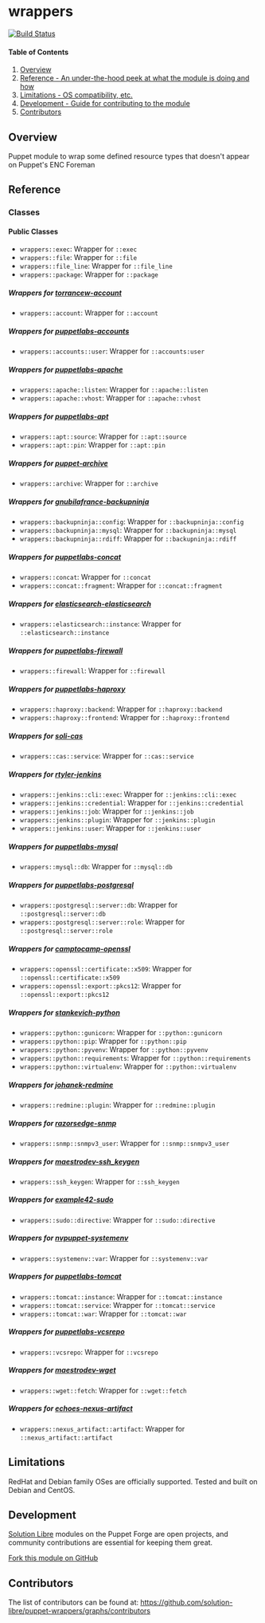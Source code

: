 # wrappers

[![Build Status](https://travis-ci.org/solution-libre/puppet-wrappers.svg?branch=master)](https://travis-ci.org/solution-libre/puppet-wrappers)

#### Table of Contents

1. [Overview](#overview)
2. [Reference - An under-the-hood peek at what the module is doing and how](#reference)
3. [Limitations - OS compatibility, etc.](#limitations)
4. [Development - Guide for contributing to the module](#development)
5. [Contributors](#contributors)

## Overview

Puppet module to wrap some defined resource types that doesn't appear on Puppet's ENC Foreman

## Reference

### Classes

#### Public Classes

* `wrappers::exec`:      Wrapper for `::exec`
* `wrappers::file`:      Wrapper for `::file`
* `wrappers::file_line`: Wrapper for `::file_line`
* `wrappers::package`:   Wrapper for `::package`

##### Wrappers for [torrancew-account](https://forge.puppetlabs.com/torrancew/account)

* `wrappers::account`: Wrapper for `::account`

##### Wrappers for [puppetlabs-accounts](https://forge.puppetlabs.com/puppetlabs/accounts)

* `wrappers::accounts::user`: Wrapper for `::accounts:user`

##### Wrappers for [puppetlabs-apache](https://forge.puppetlabs.com/puppetlabs/apache)

* `wrappers::apache::listen`: Wrapper for `::apache::listen`
* `wrappers::apache::vhost`: Wrapper for `::apache::vhost`

##### Wrappers for [puppetlabs-apt](https://forge.puppetlabs.com/puppetlabs/apt)

* `wrappers::apt::source`: Wrapper for `::apt::source`
* `wrappers::apt::pin`:    Wrapper for `::apt::pin`

##### Wrappers for [puppet-archive](https://forge.puppet.com/puppet/archive)

* `wrappers::archive`: Wrapper for `::archive`

##### Wrappers for [gnubilafrance-backupninja](https://forge.puppetlabs.com/gnubilafrance/backupninja)

* `wrappers::backupninja::config`: Wrapper for `::backupninja::config`
* `wrappers::backupninja::mysql`:  Wrapper for `::backupninja::mysql`
* `wrappers::backupninja::rdiff`:  Wrapper for `::backupninja::rdiff`

##### Wrappers for [puppetlabs-concat](https://forge.puppetlabs.com/puppetlabs/concat)

* `wrappers::concat`:           Wrapper for `::concat`
* `wrappers::concat::fragment`: Wrapper for `::concat::fragment`

##### Wrappers for [elasticsearch-elasticsearch](https://forge.puppet.com/elasticsearch/elasticsearch)

* `wrappers::elasticsearch::instance`: Wrapper for `::elasticsearch::instance`

##### Wrappers for [puppetlabs-firewall](https://forge.puppetlabs.com/puppetlabs/firewall)

* `wrappers::firewall`: Wrapper for `::firewall`

##### Wrappers for [puppetlabs-haproxy](https://forge.puppetlabs.com/puppetlabs/haproxy)

* `wrappers::haproxy::backend`:  Wrapper for `::haproxy::backend`
* `wrappers::haproxy::frontend`: Wrapper for `::haproxy::frontend`

##### Wrappers for [soli-cas](https://github.com/solution-libre/puppet-cas)

* `wrappers::cas::service`: Wrapper for `::cas::service`

##### Wrappers for [rtyler-jenkins](https://forge.puppetlabs.com/rtyler/jenkins)

* `wrappers::jenkins::cli::exec`:  Wrapper for `::jenkins::cli::exec`
* `wrappers::jenkins::credential`: Wrapper for `::jenkins::credential`
* `wrappers::jenkins::job`:        Wrapper for `::jenkins::job`
* `wrappers::jenkins::plugin`:     Wrapper for `::jenkins::plugin`
* `wrappers::jenkins::user`:       Wrapper for `::jenkins::user`

##### Wrappers for [puppetlabs-mysql](https://forge.puppetlabs.com/puppetlabs/mysql)

* `wrappers::mysql::db`: Wrapper for `::mysql::db`

##### Wrappers for [puppetlabs-postgresql](https://forge.puppetlabs.com/puppetlabs/postgresql)

* `wrappers::postgresql::server::db`:   Wrapper for `::postgresql::server::db`
* `wrappers::postgresql::server::role`: Wrapper for `::postgresql::server::role`

##### Wrappers for [camptocamp-openssl](https://forge.puppetlabs.com/camptocamp/openssl)

* `wrappers::openssl::certificate::x509`: Wrapper for `::openssl::certificate::x509`
* `wrappers::openssl::export::pkcs12`:    Wrapper for `::openssl::export::pkcs12`

##### Wrappers for [stankevich-python](https://forge.puppetlabs.com/stankevich/python)

* `wrappers::python::gunicorn`:     Wrapper for `::python::gunicorn`
* `wrappers::python::pip`:          Wrapper for `::python::pip`
* `wrappers::python::pyvenv`:       Wrapper for `::python::pyvenv`
* `wrappers::python::requirements`: Wrapper for `::python::requirements`
* `wrappers::python::virtualenv`:   Wrapper for `::python::virtualenv`

##### Wrappers for [johanek-redmine](https://forge.puppetlabs.com/johanek/redmine)

* `wrappers::redmine::plugin`: Wrapper for `::redmine::plugin`

##### Wrappers for [razorsedge-snmp](https://forge.puppetlabs.com/razorsedge/snmp)

* `wrappers::snmp::snmpv3_user`: Wrapper for `::snmp::snmpv3_user`

##### Wrappers for [maestrodev-ssh_keygen](https://forge.puppetlabs.com/maestrodev/ssh_keygen)

* `wrappers::ssh_keygen`: Wrapper for `::ssh_keygen`

##### Wrappers for [example42-sudo](https://forge.puppetlabs.com/example42/sudo)

* `wrappers::sudo::directive`: Wrapper for `::sudo::directive`

##### Wrappers for [nvpuppet-systemenv](https://forge.puppetlabs.com/nvpuppet/systemenv)

* `wrappers::systemenv::var`: Wrapper for `::systemenv::var`

##### Wrappers for [puppetlabs-tomcat](https://forge.puppetlabs.com/puppetlabs/tomcat)

* `wrappers::tomcat::instance`: Wrapper for `::tomcat::instance`
* `wrappers::tomcat::service`:  Wrapper for `::tomcat::service`
* `wrappers::tomcat::war`:      Wrapper for `::tomcat::war`

##### Wrappers for [puppetlabs-vcsrepo](https://forge.puppetlabs.com/puppetlabs/vcsrepo)

* `wrappers::vcsrepo`: Wrapper for `::vcsrepo`

##### Wrappers for [maestrodev-wget](https://forge.puppet.com/maestrodev/wget)

* `wrappers::wget::fetch`: Wrapper for `::wget::fetch`

##### Wrappers for [echoes-nexus-artifact](https://github.com/solution-libre/puppet-nexus-artifact)

* `wrappers::nexus_artifact::artifact`: Wrapper for `::nexus_artifact::artifact`

## Limitations

RedHat and Debian family OSes are officially supported. Tested and built on Debian and CentOS.

## Development

[Solution Libre](https://www.solution-libre.fr) modules on the Puppet Forge are open projects, and community contributions are essential for keeping them great.

[Fork this module on GitHub](https://github.com/solution-libre/puppet-wrappers/fork)

## Contributors

The list of contributors can be found at: https://github.com/solution-libre/puppet-wrappers/graphs/contributors
